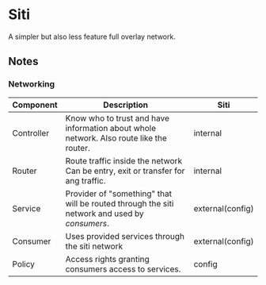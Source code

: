 # Siti

A simpler but also less feature full overlay network.

## Notes

### Networking


| Component  | Description                                                                                   | Siti             |
| ---        | ---                                                                                           | ---              |
| Controller | Know who to trust and have information about whole network. Also route like the router.       | internal         |
| Router     | Route traffic inside the network  Can be entry, exit or transfer for ang traffic.             | internal         |
| Service    | Provider of "something" that will be routed through the siti network and used by *consumers*. | external(config) |
| Consumer   | Uses provided services through the siti network                                               | external(config) |
| Policy     | Access rights granting consumers access to services.                                          | config           |
